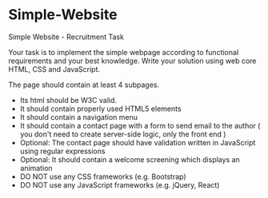 # Simple-Website
Simple Website - Recruitment Task

Your task is to implement the simple webpage according to functional
requirements and your best knowledge.
Write your solution using web core HTML, CSS and JavaScript.

The page should contain at least 4 subpages.
* Its html should be W3C valid.
* It should contain properly used HTML5 elements
* It should contain a navigation menu
* It should contain a contact page with a form to send email to the author ( you
don't need to create server-side logic, only the front end )
* Optional: The contact page should have validation written in JavaScript using
regular expressions
* Optional: It should contain a welcome screening which displays an animation
* DO NOT use any CSS frameworks (e.g. Bootstrap)
* DO NOT use any JavaScript frameworks (e.g. jQuery, React)
